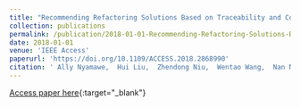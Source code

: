 ```yaml
---
title: "Recommending Refactoring Solutions Based on Traceability and Code Metrics"
collection: publications
permalink: /publication/2018-01-01-Recommending-Refactoring-Solutions-Based-on-Traceability-and-Code-Metrics
date: 2018-01-01
venue: 'IEEE Access'
paperurl: 'https://doi.org/10.1109/ACCESS.2018.2868990'
citation: ' Ally Nyamawe,  Hui Liu,  Zhendong Niu,  Wentao Wang,  Nan Niu, &quot;Recommending Refactoring Solutions Based on Traceability and Code Metrics.&quot; IEEE Access, 2018.'
---
```

[Access paper here](https://doi.org/10.1109/ACCESS.2018.2868990){:target="_blank"}

